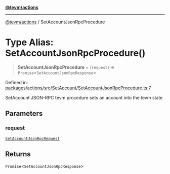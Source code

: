 [**@tevm/actions**](../README.md)

***

[@tevm/actions](../globals.md) / SetAccountJsonRpcProcedure

# Type Alias: SetAccountJsonRpcProcedure()

> **SetAccountJsonRpcProcedure** = (`request`) => `Promise`\<`SetAccountJsonRpcResponse`\>

Defined in: [packages/actions/src/SetAccount/SetAccountJsonRpcProcedure.ts:7](https://github.com/evmts/tevm-monorepo/blob/main/packages/actions/src/SetAccount/SetAccountJsonRpcProcedure.ts#L7)

SetAccount JSON-RPC tevm procedure sets an account into the tevm state

## Parameters

### request

[`SetAccountJsonRpcRequest`](SetAccountJsonRpcRequest.md)

## Returns

`Promise`\<`SetAccountJsonRpcResponse`\>
